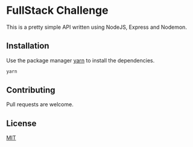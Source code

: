 # FullStack Challenge

This is a pretty simple API written using NodeJS, Express and Nodemon.

## Installation

Use the package manager [yarn](https://yarnpkg.com) to install the dependencies.

```bash
yarn
```

## Contributing

Pull requests are welcome.

## License

[MIT](https://choosealicense.com/licenses/mit/)
